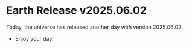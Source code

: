 # Earth Release v2025.06.02
Today, the universe has released another day with version 2025.06.02.
- Enjoy your day!
